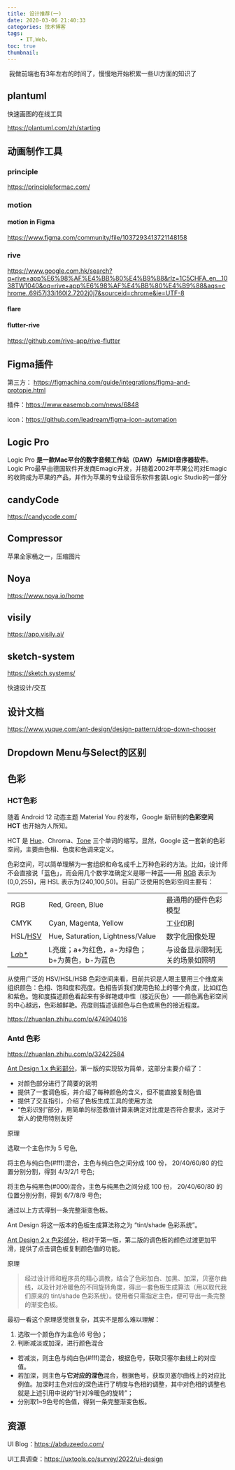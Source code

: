 ```yaml
---
title: 设计推荐(一)
date: 2020-03-06 21:40:33
categories: 技术博客
tags:
    - IT,Web，
toc: true
thumbnail: 
---
```


​		我做前端也有3年左右的时间了，慢慢地开始积累一些UI方面的知识了

<!--more-->

## plantuml

快速画图的在线工具

https://plantuml.com/zh/starting



## 动画制作工具



### principle

https://principleformac.com/



### motion



#### motion in Figma

https://www.figma.com/community/file/1037293413721148158



### rive

https://www.google.com.hk/search?q=rive+app%E6%98%AF%E4%BB%80%E4%B9%88&rlz=1C5CHFA_en__1038TW1040&oq=rive+app%E6%98%AF%E4%BB%80%E4%B9%88&aqs=chrome..69i57j33i160l2.7202j0j7&sourceid=chrome&ie=UTF-8

#### flare



#### flutter-rive

https://github.com/rive-app/rive-flutter





## Figma插件

第三方： https://figmachina.com/guide/integrations/figma-and-protopie.html

插件：https://www.easemob.com/news/6848

icon：https://github.com/leadream/figma-icon-automation



## Logic Pro

Logic Pro **是一款Mac平台的数字音频工作站（DAW）与MIDI音序器软件**。 Logic Pro最早由德国软件开发商Emagic开发，并随着2002年苹果公司对Emagic的收购成为苹果的产品，并作为苹果的专业级音乐软件套装Logic Studio的一部分



## candyCode

https://candycode.com/



## Compressor

苹果全家桶之一，压缩图片



## Noya

https://www.noya.io/home



## visily

https://app.visily.ai/



## sketch-system

https://sketch.systems/

快速设计/交互



## 设计文档

https://www.yuque.com/ant-design/design-pattern/drop-down-chooser



## Dropdown Menu与Select的区别



## 色彩

### HCT色彩

随着 Android 12 动态主题 Material You 的发布，Google 新研制的**色彩空间 HCT** 也开始为人所知。

HCT 是 [Hue](https://zhida.zhihu.com/search?content_id=193665477&content_type=Article&match_order=1&q=Hue&zhida_source=entity)、Chroma、[Tone](https://zhida.zhihu.com/search?content_id=193665477&content_type=Article&match_order=1&q=Tone&zhida_source=entity) 三个单词的缩写。显然，Google 这一套新的色彩空间，主要由色相、色度和色调来定义。

色彩空间，可以简单理解为一套组织和命名成千上万种色彩的方法。比如，设计师不会直接说「蓝色」，而会用几个数字准确定义是哪一种蓝——用 [RGB](https://zhida.zhihu.com/search?content_id=193665477&content_type=Article&match_order=1&q=RGB&zhida_source=entity) 表示为(0,0,255)，用 HSL 表示为(240,100,50)。目前广泛使用的色彩空间主要有：

|                                                              |                                               |                                |
| ------------------------------------------------------------ | --------------------------------------------- | ------------------------------ |
| RGB                                                          | Red, Green, Blue                              | 最通用的硬件色彩模型           |
| CMYK                                                         | Cyan, Magenta, Yellow                         | 工业印刷                       |
| HSL/[HSV](https://zhida.zhihu.com/search?content_id=193665477&content_type=Article&match_order=1&q=HSV&zhida_source=entity) | Hue, Saturation, Lightness/Value              | 数字化图像处理                 |
| [L*a*b*](https://zhida.zhihu.com/search?content_id=193665477&content_type=Article&match_order=1&q=L*a*b*&zhida_source=entity) | L亮度；a+为红色，a-为绿色；b+为黄色，b-为蓝色 | 与设备显示限制无关的场景如照明 |

从使用广泛的 HSV/HSL/HSB 色彩空间来看，目前共识是人眼主要用三个维度来组织颜色：色相、饱和度和亮度。色相告诉我们使用色轮上的哪个角度，比如红色和紫色。饱和度描述颜色看起来有多鲜艳或中性（接近灰色）——颜色离色彩空间的中心越远，色彩越鲜艳。亮度则描述该颜色与白色或黑色的接近程度。

https://zhuanlan.zhihu.com/p/474904016

### Antd 色彩

https://zhuanlan.zhihu.com/p/32422584

[Ant Design 1.x 色彩部分](https://link.zhihu.com/?target=http%3A//1x.ant.design/docs/spec/colors)，第一版的实现较为简单，这部分主要介绍了：

- 对颜色部分进行了简要的说明
- 提供了一套调色板，并介绍了每种颜色的含义，但不能直接复制色值
- 提供了交互指引，介绍了色板生成工具的使用方法
- “色彩识别”部分，用简单的标签数值计算来确定对比度是否符合要求，这对于新人的使用特别友好

原理

选取一个主色作为 5 号色,

将主色与纯白色(#fff)混合，主色与纯白色之间分成 100 份， 20/40/60/80 的位置分别分割，得到 4/3/2/1 号色;

将主色与纯黑色(#000)混合，主色与纯黑色之间分成 100 份， 20/40/60/80 的位置分别分割，得到 6/7/8/9 号色;

通过以上方式得到一条完整渐变色板。

Ant Design 将这一版本的色板生成算法称之为 “tint/shade 色彩系统”。

[Ant Design 2.x 色彩部分](https://link.zhihu.com/?target=http%3A//2x.ant.design/docs/spec/colors-cn)，相对于第一版，第二版的调色板的颜色过渡更加平滑，提供了点击调色板复制颜色值的功能。

原理

> 经过设计师和程序员的精心调教，结合了色彩加白、加黑、加深，贝塞尔曲线，以及针对冷暖色的不同旋转角度，得出一套色板生成算法（用以取代我们原来的 tint/shade 色彩系统）。使用者只需指定主色，便可导出一条完整的渐变色板。

最初一看这个原理感觉很复杂，其实不是那么难以理解：

1. 选取一个颜色作为主色(6 号色)；
2. 判断减淡或加深，进行颜色混合

- 若减淡，则主色与纯白色(#fff)混合，根据色号，获取贝塞尔曲线上的对应值。
- 若加深，则主色与**它对应的深色**混合，根据色号，获取贝塞尔曲线上的对应比例值。加深时主色对应的深色进行了明度与色相的调整，其中对色相的调整也就是上述引用中说的“针对冷暖色的旋转”；
- 分别取1~9色号的色值，得到一条完整渐变色板。



## 资源

UI Blog：https://abduzeedo.com/

UI工具调查：https://uxtools.co/survey/2022/ui-design
